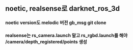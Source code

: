 ## noetic, realsense로 darknet_ros_3d 
#### noetic version도 melodic 버전 gb_msg git clone
#### realsense는 rs_camera.launch 말고 rs_rgbd.launch를 해야 /camera/depth_registered/points 생성
